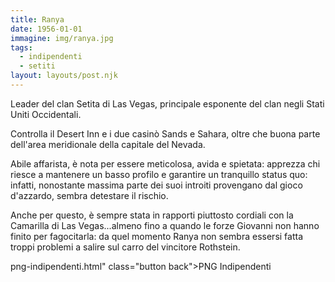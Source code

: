 ```yaml
---
title: Ranya
date: 1956-01-01
immagine: img/ranya.jpg
tags:
  - indipendenti
  - setiti
layout: layouts/post.njk
---
```


Leader del clan Setita di Las Vegas, principale esponente del clan negli Stati Uniti Occidentali.

Controlla il Desert Inn e i due casinò Sands e Sahara, oltre che buona parte dell'area meridionale della capitale del Nevada.

Abile affarista, è nota per essere meticolosa, avida e spietata: apprezza chi riesce a mantenere un basso profilo e garantire un tranquillo status quo: infatti, nonostante massima parte dei suoi introiti provengano dal gioco d'azzardo, sembra detestare il rischio.

Anche per questo, è sempre stata in rapporti piuttosto cordiali con la Camarilla di Las Vegas...almeno fino a quando le forze Giovanni non hanno finito per fagocitarla: da quel momento Ranya non sembra essersi fatta troppi problemi a salire sul carro del vincitore Rothstein.  

png-indipendenti.html" class="button back">PNG Indipendenti</a> 